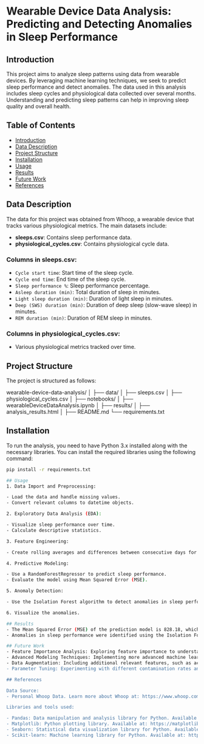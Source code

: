 # Wearable Device Data Analysis: Predicting and Detecting Anomalies in Sleep Performance

## Introduction

This project aims to analyze sleep patterns using data from wearable devices. By leveraging machine learning techniques, we seek to predict sleep performance and detect anomalies. The data used in this analysis includes sleep cycles and physiological data collected over several months. Understanding and predicting sleep patterns can help in improving sleep quality and overall health.

## Table of Contents
- [Introduction](#introduction)
- [Data Description](#data-description)
- [Project Structure](#project-structure)
- [Installation](#installation)
- [Usage](#usage)
- [Results](#results)
- [Future Work](#future-work)
- [References](#references)

## Data Description

The data for this project was obtained from Whoop, a wearable device that tracks various physiological metrics. The main datasets include:
- **sleeps.csv**: Contains sleep performance data.
- **physiological_cycles.csv**: Contains physiological cycle data.

### Columns in sleeps.csv:
- `Cycle start time`: Start time of the sleep cycle.
- `Cycle end time`: End time of the sleep cycle.
- `Sleep performance %`: Sleep performance percentage.
- `Asleep duration (min)`: Total duration of sleep in minutes.
- `Light sleep duration (min)`: Duration of light sleep in minutes.
- `Deep (SWS) duration (min)`: Duration of deep sleep (slow-wave sleep) in minutes.
- `REM duration (min)`: Duration of REM sleep in minutes.

### Columns in physiological_cycles.csv:
- Various physiological metrics tracked over time.

## Project Structure

The project is structured as follows:

wearable-device-data-analysis/
│
├── data/
│ ├── sleeps.csv
│ ├── physiological_cycles.csv
│
├── notebooks/
│ ├── wearableDeviceDataAnalysis.ipynb
│
├── results/
│ ├── analysis_results.html
│
├── README.md
└── requirements.txt


## Installation

To run the analysis, you need to have Python 3.x installed along with the necessary libraries. You can install the required libraries using the following command:

```sh
pip install -r requirements.txt

## Usage
1. Data Import and Preprocessing:

- Load the data and handle missing values.
- Convert relevant columns to datetime objects.

2. Exploratory Data Analysis (EDA):

- Visualize sleep performance over time.
- Calculate descriptive statistics.

3. Feature Engineering:

- Create rolling averages and differences between consecutive days for sleep duration.

4. Predictive Modeling:

- Use a RandomForestRegressor to predict sleep performance.
- Evaluate the model using Mean Squared Error (MSE).

5. Anomaly Detection:

- Use the Isolation Forest algorithm to detect anomalies in sleep performance data.

6. Visualize the anomalies.

## Results
- The Mean Squared Error (MSE) of the prediction model is 828.18, which translates to an average prediction error of 28.79 percentage points.
- Anomalies in sleep performance were identified using the Isolation Forest algorithm, highlighting unusual sleep patterns.

## Future Work
- Feature Importance Analysis: Exploring feature importance to understand which factors contribute most to sleep performance prediction.
- Advanced Modeling Techniques: Implementing more advanced machine learning models, such as Gradient Boosting Machines (GBM) or Neural Networks.
- Data Augmentation: Including additional relevant features, such as activity levels, diet, and environmental factors, may improve the model's ability to predict sleep performance.
- Parameter Tuning: Experimenting with different contamination rates and other parameters to optimize the performance of the Isolation Forest algorithm.

## References

Data Source:
- Personal Whoop Data. Learn more about Whoop at: https://www.whoop.com/us/en/the-data/

Libraries and tools used:

- Pandas: Data manipulation and analysis library for Python. Available at: https://pandas.pydata.org/
- Matplotlib: Python plotting library. Available at: https://matplotlib.org/
- Seaborn: Statistical data visualization library for Python. Available at: https://seaborn.pydata.org/
- Scikit-learn: Machine learning library for Python. Available at: https://scikit-learn.org/stable/